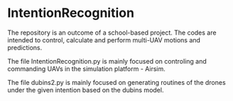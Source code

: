 # IntentionRecognition
The repository is an outcome of a school-based project. The codes are intended to control, calculate and perform multi-UAV motions and predictions.

The file IntentionRecognition.py is mainly focused on controling and commanding UAVs in the simulation platform - Airsim.

The file dubins2.py is mainly focused on generating routines of the drones under the given intention based on the dubins model. 
